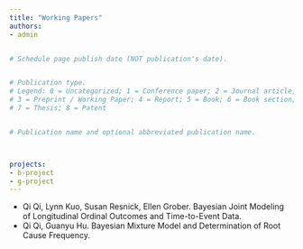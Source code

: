 ```yaml
---
title: "Working Papers"
authors:
- admin


# Schedule page publish date (NOT publication's date).


# Publication type.
# Legend: 0 = Uncategorized; 1 = Conference paper; 2 = Journal article;
# 3 = Preprint / Working Paper; 4 = Report; 5 = Book; 6 = Book section;
# 7 = Thesis; 8 = Patent


# Publication name and optional abbreviated publication name.



projects:
- b-project
- g-project
---
```


* Qi Qi, Lynn Kuo, Susan Resnick, Ellen Grober. Bayesian Joint Modeling of Longitudinal Ordinal Outcomes and Time-to-Event Data.
* Qi Qi, Guanyu Hu. Bayesian Mixture Model and Determination of Root Cause Frequency.
